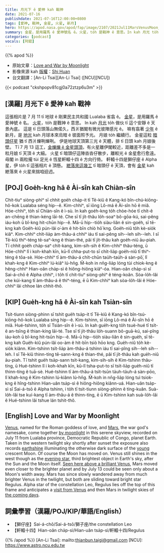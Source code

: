 ```yaml
---
title: 月光下 ê 愛神 kah 戰神
date: 2021-07-16
publishdate: 2021-07-16T12:00:00+0800
tags: [愛神, 戰神, 金星, 火星, 新月]
hero: https://apod.nasa.gov/apod/fap/image/2107/2021Jul11MarsVenusMoon_ShiHuan1024.jpg
summary: 金星，是用羅馬 ê 愛神號名 ê。火星，to̍h 是戰神 ê 意思。In kah 月光 to̍h 做伙 tī 這个安靜 ê 天景內底。
categories: [podcast]
vocals: [阿錕]
---
```


{{% apod %}}

- 原始文章：[Love and War by Moonlight](https://apod.nasa.gov/apod/ap210716.html)
- 影像來源 kah [版權][copyright]：[Shi Huan](mailto:qitanicheng56@gmail)
- 台文翻譯：[An-Li Tsai][An-Li Tsai] ([NCU][NCU])

{{< podcast "ckshpopv81cgj0a72ztzp6u3m" >}}

## [漢羅] 月光下 ê 愛神 kah 戰神
這張相片是 7 月 11 tī 地球 ê 剛果民主共和國 Lualaba 省翕 ê。
[金星][Venus]，是用羅馬 ê 愛神號 ê 名。
[火星][Mars]，to̍h 是戰神 ê 意思。
In kah [月光][by moonlight] to̍h 做伙 tī 這个安靜 ê 天景內底。
這是 tī 日頭落山無偌久，西爿猶閣有微光彼陣感光 ê。
嘛有翕著 [少年][young] ê 新月，是 [地光][earthshine t] kah 月球本來烏暗 ê 彼面照予光。
月娘 to̍h 繼續行。
金星這粒 [暗頭仔星][evening star] 猶 tī 西爿爍咧爍咧。
伊是地球天頂第三光 ê 天體，排 tī 日頭 kah 月娘後壁。
Tī 7 月 13 這工，[金爍爍 ê 金星頭頂][Seen here above a brilliant Venus]，有火星離伊閣較近，距離差不多是一粒月娘 tī 天頂 ê 大細。
火星 tī 暗頭仔這陣沓沓仔散步，離較光 ê 金星愈行愈遠。
毋閣 in 兩粒攏 tùi 足光 ê 恆星軒轅十四 ê 方向行倚。
軒轅十四是獅仔座 ê Alpha 星，伊 to̍h tī 這張相片 ê 頂懸。
[紲落來這幾工][the coming days] tī 暗頭仔 ê 天頂，會有 [金星][visit from Venus] kah 紲落來 ê 火星來揣咱𨑨迌。

## [POJ] Goe̍h-kng hā ê Ài-sîn kah Chiàn-sîn
Chit-tiuⁿ siòng-phìⁿ sī chhit goe̍h cha̍p-it tī Tē-kiû ê Kang-kó bîn-chú-kiōng-hô-kok Lualaba séng hip--ê.
Kim-chhiⁿ, sī iōng Lô-má ê Ài-sîn hō ê miâ.
Hóe-chhiⁿ, to̍h sī Chiàn-sîn ê ì-sù.
In kah goe̍h-kng to̍h chòe-hóe tī chi̍t-ê an-chēng ê thian-kéng lāi-té.
Che sī tī ji̍t-thâu lo̍h-soaⁿ bô-gōa-kú, sai-pêng iáu-koh ū bî-kng hit-chūn hip--ê.
Mā-ū hip--tio̍h siàu-liân ê sin-goe̍h, sī tē-kng kah Goe̍h-kiû pún-lâi o͘-àm ê hit-bīn chiò hō͘ kng.
Goe̍h-niû to̍h kè-sio̍k kiâⁿ.
Kim-chhiⁿ chi̍t-lia̍p àm-thâu-á chhiⁿ iáu tī sai-pêng sih--leh sih--leh.
I sī Tē-kiû thiⁿ-téng tē-saⁿ-kng ê thian-thé, pâi tī ji̍t-thâu kah goe̍h-niû āu-piah.
Tī chhit goe̍h cha̍p-saⁿ chi̍t-kang, kim-sih-sih ê Kim-chhiⁿ thâu-téng, ū Hóe-chhiⁿ lî i koh-khah kīn, kū-lî chha-put-to sī chi̍t-lia̍p goe̍h-niû tī thiⁿ-téng ê tōa-sè.
Hóe-chhiⁿ tī àm-thâu-á chi̍t-chūn tau̍h-tau̍h-á sàn-pō͘, lî khah-kng ê Kim-chhiⁿ lú-kiâⁿ lú-hn̄g.
M̄-koh in nn̄g-lia̍p lóng tùi chiok-kng ê hêng-chhiⁿ Hian-oân cha̍p-sì ê hiông-hiông kiâⁿ-óa.
Hian-oân cha̍p-sì sī Sai-á-chō ê Alpha chhiⁿ, i to̍h tī chit-tiuⁿ siòng-phìⁿ ê téng-koân.
Sòa-lo̍h-lâi che kúi-kang tī àm-thâu-á ê thiⁿ-téng, ē ū Kim-chhiⁿ kah sòa-lo̍h-lâi ê Hóe-chhiⁿ lâi chhoe lán chhit-thô.

## [KIP] Gue̍h-kng hā ê Ài-sîn kah Tsiàn-sîn
Tsit-tiunn siòng-phìnn sī tshit gue̍h tsa̍p-it tī Tē-kiû ê Kang-kó bîn-tsú-kiōng-hô-kok Lualaba síng hip--ê.
Kim-tshinn, sī iōng Lô-má ê Ài-sîn hō ê miâ.
Hué-tshinn, to̍h sī Tsiàn-sîn ê ì-sù.
In kah gue̍h-kng to̍h tsuè-hué tī tsi̍t-ê an-tsīng ê thian-kíng lāi-té.
Tse sī tī ji̍t-thâu lo̍h-suann bô-guā-kú, sai-pîng iáu-koh ū bî-kng hit-tsūn hip--ê.
Mā-ū hip--tio̍h siàu-liân ê sin-gue̍h, sī tē-kng kah Gue̍h-kiû pún-lâi oo-àm ê hit-bīn tsiò hōo kng.
Gue̍h-niû to̍h kè-sio̍k kiânn.
Kim-tshinn tsi̍t-lia̍p àm-thâu-á tshinn iáu tī sai-pîng sih--leh sih--leh.
I sī Tē-kiû thinn-tíng tē-sann-kng ê thian-thé, pâi tī ji̍t-thâu kah gue̍h-niû āu-piah.
Tī tshit gue̍h tsa̍p-sann tsi̍t-kang, kim-sih-sih ê Kim-tshinn thâu-tíng, ū Hué-tshinn lî i koh-khah kīn, kū-lî tsha-put-to sī tsi̍t-lia̍p gue̍h-niû tī thinn-tíng ê tuā-sè.
Hué-tshinn tī àm-thâu-á tsi̍t-tsūn ta̍uh-ta̍uh-á sàn-pōo, lî khah-kng ê Kim-tshinn lú-kiânn lú-hn̄g.
M̄-koh in nn̄g-lia̍p lóng tuì tsiok-kng ê hîng-tshinn Hian-uân tsa̍p-sì ê hiông-hiông kiânn-uá.
Hian-uân tsa̍p-sì sī Sai-á-tsō ê Alpha tshinn, i to̍h tī tsit-tiunn siòng-phìnn ê tíng-kuân.
Suà-lo̍h-lâi tse kuí-kang tī àm-thâu-á ê thinn-tíng, ē ū Kim-tshinn kah suà-lo̍h-lâi ê Hué-tshinn lâi tshue lán tshit-thô.

## [English] Love and War by Moonlight
[Venus][Venus], named for the Roman goddess of love, and [Mars][Mars], the war god's namesake, come together [by moonlight][by moonlight] in this serene skyview, recorded on July 11 from Lualaba province, Democratic Republic of Congo, planet Earth.
Taken in the western twilight sky shortly after sunset the exposure also records [earthshine][earthshine e] illuminating the otherwise dark surface of the [young][young] crescent Moon.
Of course the Moon has moved on.
Venus still shines in the west though as the [evening star][evening star], third brightest object in Earth's sky, after the Sun and the Moon itself.
[Seen here above a brilliant Venus][Seen here above a brilliant Venus], Mars moved even closer to the brighter planet and by July 13 could be seen only about a Moon's width away.
Mars has since slowly wandered away from much brighter Venus in the twilight, but both are sliding toward bright star Regulus.
Alpha star of the constellation Leo, Regulus lies off the top of this frame and anticipates a [visit from Venus][visit from Venus] and then Mars in twilight skies of [the coming days][the coming days].

## 詞彙學習（漢羅/POJ/KIP/華語/English）

- 【獅仔座】Sai-á-chō/Sai-á-tsō/獅子座/the constellation Leo
- 【軒轅十四】Hian-oân cha̍p-sì/Hian-uân tsa̍p-sì/軒轅十四/Regulus

{{% /apod %}}
[An-Li Tsai]: mailto:thianbun.taigi@gmail.com
[NCU]: https://www.astro.ncu.edu.tw

[copyright]: https://apod.nasa.gov/apod/fap/lib/about_apod.html#srapply

[Venus]:https://en.wikipedia.org/wiki/Venus_(mythology)
[Mars]:https://en.wikipedia.org/wiki/Mars_(mythology)
[by moonlight]:http://moon.nasa.gov/home.cfm
[earthshine e]:https://apod.nasa.gov/apod/ap210710.html
[earthshine t]:https://apod.tw/daily/20210710/
[young]:http://starchild.gsfc.nasa.gov/docs/StarChild/StarChild.html
[evening star]:http://rpo.library.utoronto.ca/poems/evening-star
[Seen here above a brilliant Venus]:https://earthsky.org/tonight/young-moon-venus-and-mars-conjunction/
[visit from Venus]:https://www.nasa.gov/press-release/nasa-selects-2-missions-to-study-lost-habitable-world-of-venus
[the coming days]:https://earthsky.org/tonight/venus-regulus-in-conjunction-on-july-21/
